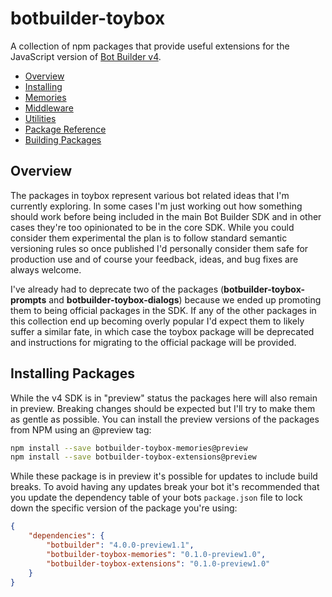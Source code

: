 # botbuilder-toybox
A collection of npm packages that provide useful extensions for the JavaScript version of [Bot Builder v4](https://github.com/Microsoft/botbuilder-js).

- [Overview](#overview)
- [Installing](#installing-packages)
- [Memories](./memories.md)
- [Middleware](./middleware.md)
- [Utilities](./utilities.md)
- [Package Reference](./reference/README.md)
- [Building Packages](./building.md)

## Overview
The packages in toybox represent various bot related ideas that I'm currently exploring. In some cases I'm just working out how something should work before being included in the main Bot Builder SDK and in other cases they're too opinionated to be in the core SDK. While you could consider them experimental the plan is to follow standard semantic versioning rules so once published I'd personally consider them safe for production use and of course your feedback, ideas, and bug fixes are always welcome.

I've already had to deprecate two of the packages (**botbuilder-toybox-prompts** and **botbuilder-toybox-dialogs**) because we ended up promoting them to being official packages in the SDK. If any of the other packages in this collection end up becoming overly popular I'd expect them to likely suffer a similar fate, in which case the toybox package will be deprecated and instructions for migrating to the official package will be provided.  

## Installing Packages
While the v4 SDK is in "preview" status the packages here will also remain in preview. Breaking changes should be expected but I'll try to make them as gentle as possible.  You can install the preview versions of the packages from NPM using an @preview tag:

```bash
npm install --save botbuilder-toybox-memories@preview
npm install --save botbuilder-toybox-extensions@preview
```
While these package is in preview it's possible for updates to include build breaks. To avoid having any updates break your bot it's recommended that you update the dependency table of your bots `package.json` file to lock down the specific version of the package you're using:

```JSON
{
    "dependencies": {
        "botbuilder": "4.0.0-preview1.1",
        "botbuilder-toybox-memories": "0.1.0-preview1.0",
        "botbuilder-toybox-extensions": "0.1.0-preview1.0"
    }
}
```
